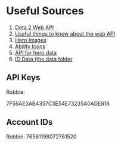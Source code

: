 Useful Sources
==============

1. [Dota 2 Web API](http://dev.dota2.com/showthread.php?t=47115)
1. [Useful things to know about the web API](http://dev.dota2.com/showthread.php?t=58317)
1. [Hero Images](http://dota2.gamepedia.com/Category:Hero_avatars)
1. [Ability Icons](http://dota2.gamepedia.com/Category:Ability_icons)
1. [API for hero data](http://www.reddit.com/r/DotA2/comments/17chbt/herostats_a_comprehensive_comparison_table_of/)
1. [ID Data (the data folder](https://github.com/kronusme/dota2-api)

API Keys
--------

Robbie:

7F56AE3AB4357C3E54E73235A0ADE818

Account IDs
-----------

Robbie:
76561198072761520
